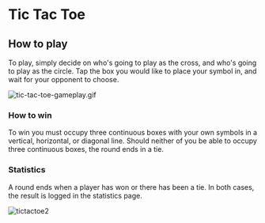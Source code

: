 # Tic Tac Toe



## How to play

To play, simply decide on who's going to play as the cross, and who's going to play as the circle.
Tap the box you would like to place your symbol in, and wait for your opponent to choose.


![tic-tac-toe-gameplay.gif](https://github.com/user-attachments/assets/b3d24d74-1c66-4dda-abcc-2525abb1f742)

### How to win

To win you must occupy three continuous boxes with your own symbols in a vertical, horizontal, or diagonal line.
Should neither of you be able to occupy three continuous boxes, the round ends in a tie.

### Statistics

A round ends when a player has won or there has been a tie. In both cases, the result is logged in the statistics page.

![tictactoe2](https://github.com/user-attachments/assets/7774fd34-2d12-400a-b1b1-4073f3fbab7e)
